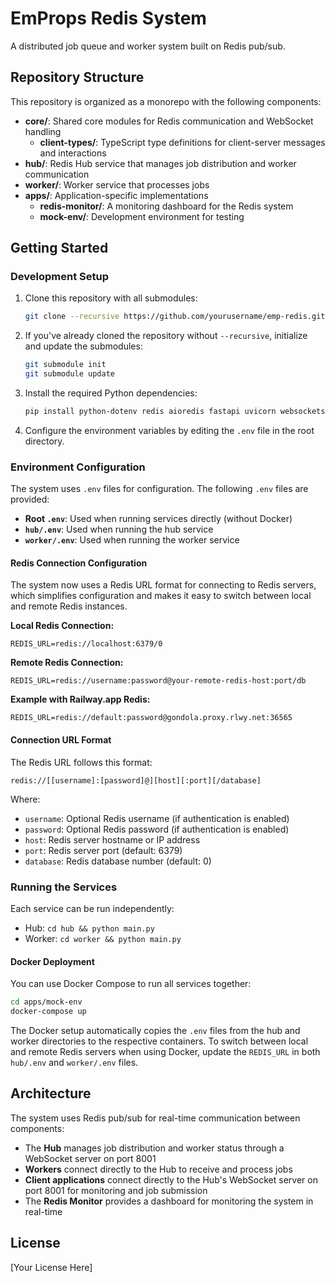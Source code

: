 # EmProps Redis System

A distributed job queue and worker system built on Redis pub/sub.

## Repository Structure

This repository is organized as a monorepo with the following components:

- **core/**: Shared core modules for Redis communication and WebSocket handling
  - **client-types/**: TypeScript type definitions for client-server messages and interactions
- **hub/**: Redis Hub service that manages job distribution and worker communication
- **worker/**: Worker service that processes jobs
- **apps/**: Application-specific implementations
  - **redis-monitor/**: A monitoring dashboard for the Redis system
  - **mock-env/**: Development environment for testing

## Getting Started

### Development Setup

1. Clone this repository with all submodules:
   ```bash
   git clone --recursive https://github.com/yourusername/emp-redis.git
   ```

2. If you've already cloned the repository without `--recursive`, initialize and update the submodules:
   ```bash
   git submodule init
   git submodule update
   ```

3. Install the required Python dependencies:
   ```bash
   pip install python-dotenv redis aioredis fastapi uvicorn websockets
   ```

4. Configure the environment variables by editing the `.env` file in the root directory.

### Environment Configuration

The system uses `.env` files for configuration. The following `.env` files are provided:

- **Root `.env`**: Used when running services directly (without Docker)
- **`hub/.env`**: Used when running the hub service
- **`worker/.env`**: Used when running the worker service

#### Redis Connection Configuration

The system now uses a Redis URL format for connecting to Redis servers, which simplifies configuration and makes it easy to switch between local and remote Redis instances.

**Local Redis Connection:**
```
REDIS_URL=redis://localhost:6379/0
```

**Remote Redis Connection:**
```
REDIS_URL=redis://username:password@your-remote-redis-host:port/db
```

**Example with Railway.app Redis:**
```
REDIS_URL=redis://default:password@gondola.proxy.rlwy.net:36565
```

#### Connection URL Format

The Redis URL follows this format:
```
redis://[[username]:[password]@][host][:port][/database]
```

Where:
- `username`: Optional Redis username (if authentication is enabled)
- `password`: Optional Redis password (if authentication is enabled)
- `host`: Redis server hostname or IP address
- `port`: Redis server port (default: 6379)
- `database`: Redis database number (default: 0)

### Running the Services

Each service can be run independently:

- Hub: `cd hub && python main.py`
- Worker: `cd worker && python main.py`

#### Docker Deployment

You can use Docker Compose to run all services together:

```bash
cd apps/mock-env
docker-compose up
```

The Docker setup automatically copies the `.env` files from the hub and worker directories to the respective containers. To switch between local and remote Redis servers when using Docker, update the `REDIS_URL` in both `hub/.env` and `worker/.env` files.

## Architecture

The system uses Redis pub/sub for real-time communication between components:

- The **Hub** manages job distribution and worker status through a WebSocket server on port 8001
- **Workers** connect directly to the Hub to receive and process jobs
- **Client applications** connect directly to the Hub's WebSocket server on port 8001 for monitoring and job submission
- The **Redis Monitor** provides a dashboard for monitoring the system in real-time

## License

[Your License Here]
